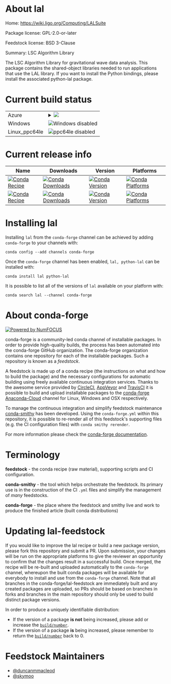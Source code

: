 About lal
=========

Home: https://wiki.ligo.org/Computing/LALSuite

Package license: GPL-2.0-or-later

Feedstock license: BSD 3-Clause

Summary: LSC Algorithm Library

The LSC Algorithm Library for gravitational wave data analysis.
This package contains the shared-object libraries needed to run
applications that use the LAL library.  If you want to install
the Python bindings, please install the associated python-lal
package.


Current build status
====================


<table>
    
  <tr>
    <td>Azure</td>
    <td>
      <details>
        <summary>
          <a href="https://dev.azure.com/conda-forge/feedstock-builds/_build/latest?definitionId=3989&branchName=master">
            <img src="https://dev.azure.com/conda-forge/feedstock-builds/_apis/build/status/lal-feedstock?branchName=master">
          </a>
        </summary>
        <table>
          <thead><tr><th>Variant</th><th>Status</th></tr></thead>
          <tbody><tr>
              <td>linux_fft_implfftw</td>
              <td>
                <a href="https://dev.azure.com/conda-forge/feedstock-builds/_build/latest?definitionId=3989&branchName=master">
                  <img src="https://dev.azure.com/conda-forge/feedstock-builds/_apis/build/status/lal-feedstock?branchName=master&jobName=linux&configuration=linux_fft_implfftw" alt="variant">
                </a>
              </td>
            </tr><tr>
              <td>linux_fft_implmkl</td>
              <td>
                <a href="https://dev.azure.com/conda-forge/feedstock-builds/_build/latest?definitionId=3989&branchName=master">
                  <img src="https://dev.azure.com/conda-forge/feedstock-builds/_apis/build/status/lal-feedstock?branchName=master&jobName=linux&configuration=linux_fft_implmkl" alt="variant">
                </a>
              </td>
            </tr><tr>
              <td>osx_fft_implfftw</td>
              <td>
                <a href="https://dev.azure.com/conda-forge/feedstock-builds/_build/latest?definitionId=3989&branchName=master">
                  <img src="https://dev.azure.com/conda-forge/feedstock-builds/_apis/build/status/lal-feedstock?branchName=master&jobName=osx&configuration=osx_fft_implfftw" alt="variant">
                </a>
              </td>
            </tr><tr>
              <td>osx_fft_implmkl</td>
              <td>
                <a href="https://dev.azure.com/conda-forge/feedstock-builds/_build/latest?definitionId=3989&branchName=master">
                  <img src="https://dev.azure.com/conda-forge/feedstock-builds/_apis/build/status/lal-feedstock?branchName=master&jobName=osx&configuration=osx_fft_implmkl" alt="variant">
                </a>
              </td>
            </tr>
          </tbody>
        </table>
      </details>
    </td>
  </tr>
  <tr>
    <td>Windows</td>
    <td>
      <img src="https://img.shields.io/badge/Windows-disabled-lightgrey.svg" alt="Windows disabled">
    </td>
  </tr>
  <tr>
    <td>Linux_ppc64le</td>
    <td>
      <img src="https://img.shields.io/badge/ppc64le-disabled-lightgrey.svg" alt="ppc64le disabled">
    </td>
  </tr>
</table>

Current release info
====================

| Name | Downloads | Version | Platforms |
| --- | --- | --- | --- |
| [![Conda Recipe](https://img.shields.io/badge/recipe-lal-green.svg)](https://anaconda.org/conda-forge/lal) | [![Conda Downloads](https://img.shields.io/conda/dn/conda-forge/lal.svg)](https://anaconda.org/conda-forge/lal) | [![Conda Version](https://img.shields.io/conda/vn/conda-forge/lal.svg)](https://anaconda.org/conda-forge/lal) | [![Conda Platforms](https://img.shields.io/conda/pn/conda-forge/lal.svg)](https://anaconda.org/conda-forge/lal) |
| [![Conda Recipe](https://img.shields.io/badge/recipe-python--lal-green.svg)](https://anaconda.org/conda-forge/python-lal) | [![Conda Downloads](https://img.shields.io/conda/dn/conda-forge/python-lal.svg)](https://anaconda.org/conda-forge/python-lal) | [![Conda Version](https://img.shields.io/conda/vn/conda-forge/python-lal.svg)](https://anaconda.org/conda-forge/python-lal) | [![Conda Platforms](https://img.shields.io/conda/pn/conda-forge/python-lal.svg)](https://anaconda.org/conda-forge/python-lal) |

Installing lal
==============

Installing `lal` from the `conda-forge` channel can be achieved by adding `conda-forge` to your channels with:

```
conda config --add channels conda-forge
```

Once the `conda-forge` channel has been enabled, `lal, python-lal` can be installed with:

```
conda install lal python-lal
```

It is possible to list all of the versions of `lal` available on your platform with:

```
conda search lal --channel conda-forge
```


About conda-forge
=================

[![Powered by NumFOCUS](https://img.shields.io/badge/powered%20by-NumFOCUS-orange.svg?style=flat&colorA=E1523D&colorB=007D8A)](http://numfocus.org)

conda-forge is a community-led conda channel of installable packages.
In order to provide high-quality builds, the process has been automated into the
conda-forge GitHub organization. The conda-forge organization contains one repository
for each of the installable packages. Such a repository is known as a *feedstock*.

A feedstock is made up of a conda recipe (the instructions on what and how to build
the package) and the necessary configurations for automatic building using freely
available continuous integration services. Thanks to the awesome service provided by
[CircleCI](https://circleci.com/), [AppVeyor](https://www.appveyor.com/)
and [TravisCI](https://travis-ci.com/) it is possible to build and upload installable
packages to the [conda-forge](https://anaconda.org/conda-forge)
[Anaconda-Cloud](https://anaconda.org/) channel for Linux, Windows and OSX respectively.

To manage the continuous integration and simplify feedstock maintenance
[conda-smithy](https://github.com/conda-forge/conda-smithy) has been developed.
Using the ``conda-forge.yml`` within this repository, it is possible to re-render all of
this feedstock's supporting files (e.g. the CI configuration files) with ``conda smithy rerender``.

For more information please check the [conda-forge documentation](https://conda-forge.org/docs/).

Terminology
===========

**feedstock** - the conda recipe (raw material), supporting scripts and CI configuration.

**conda-smithy** - the tool which helps orchestrate the feedstock.
                   Its primary use is in the construction of the CI ``.yml`` files
                   and simplify the management of *many* feedstocks.

**conda-forge** - the place where the feedstock and smithy live and work to
                  produce the finished article (built conda distributions)


Updating lal-feedstock
======================

If you would like to improve the lal recipe or build a new
package version, please fork this repository and submit a PR. Upon submission,
your changes will be run on the appropriate platforms to give the reviewer an
opportunity to confirm that the changes result in a successful build. Once
merged, the recipe will be re-built and uploaded automatically to the
`conda-forge` channel, whereupon the built conda packages will be available for
everybody to install and use from the `conda-forge` channel.
Note that all branches in the conda-forge/lal-feedstock are
immediately built and any created packages are uploaded, so PRs should be based
on branches in forks and branches in the main repository should only be used to
build distinct package versions.

In order to produce a uniquely identifiable distribution:
 * If the version of a package **is not** being increased, please add or increase
   the [``build/number``](https://conda.io/docs/user-guide/tasks/build-packages/define-metadata.html#build-number-and-string).
 * If the version of a package **is** being increased, please remember to return
   the [``build/number``](https://conda.io/docs/user-guide/tasks/build-packages/define-metadata.html#build-number-and-string)
   back to 0.

Feedstock Maintainers
=====================

* [@duncanmmacleod](https://github.com/duncanmmacleod/)
* [@skymoo](https://github.com/skymoo/)

